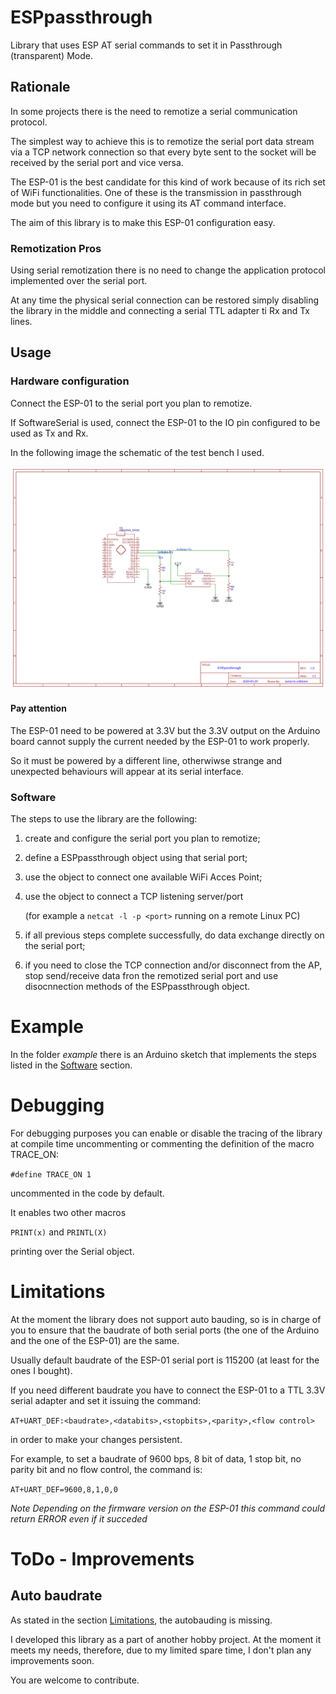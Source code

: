 # ESPpassthrough
Library that uses ESP AT serial commands to set it in Passthrough (transparent) Mode.

## Rationale
In some projects there is the need to remotize a serial communication protocol.

The simplest way to achieve this is to remotize the serial port data stream via 
a TCP network connection so that every byte sent to the socket will be received 
by the serial port and vice versa.

The ESP-01 is the best candidate for this kind of work because of its rich set of WiFi functionalities.
One of these is the transmission in passthrough mode but you need to configure it using its AT command interface.

The aim of this library is to make this ESP-01 configuration easy.

### Remotization Pros

Using serial remotization there is no need to change the application protocol
implemented over the serial port.

At any time the physical serial connection can be restored simply disabling the 
library in the middle and connecting a serial TTL adapter ti Rx and Tx lines.


## Usage

### Hardware configuration

Connect the ESP-01 to the serial port you plan to remotize.

If SoftwareSerial is used, connect the ESP-01 to the IO pin 
configured to be used as Tx and Rx.

In the following image the schematic of the test bench I used.

![Arduino Nano - ESP-01 connection](Schematic_ESPpassthrough_2020-05-31.png)

#### Pay attention

The ESP-01 need to be powered at 3.3V but the 3.3V output on the Arduino board cannot supply the current needed by the ESP-01 to work properly.

So it must be powered by a different line, otherwiwse strange and unexpected behaviours will appear at its serial interface.

### Software

The steps to use the library are the following:

1. create and configure the serial port you plan to remotize;
2. define a ESPpassthrough object using that serial port;
3. use the object to connect one available WiFi Acces Point;
4. use the object to connect a TCP listening server/port 

   (for example a ```netcat -l -p <port>``` running on a remote Linux PC)
5. if all previous steps complete successfully, do data exchange directly on the serial port; 
6. if you need to close the TCP connection and/or disconnect from the AP, stop send/receive data fron the remotized serial port and use disocnnection methods of the ESPpassthrough object.

# Example

In the folder *example* there is an Arduino sketch that implements the steps listed in the [Software](#Software) section.



# Debugging

For debugging purposes you can enable or disable the tracing of the library at compile time uncommenting or commenting the definition of the macro TRACE_ON:

```#define TRACE_ON 1```

uncommented in the code by default.

It enables two other macros

```PRINT(x)``` and ```PRINTL(X)```

printing over the Serial object.


# Limitations

At the moment the library does not support auto bauding, so is in charge of you to ensure that the baudrate of both serial ports (the one of the Arduino and the one of the ESP-01) are the same.

Usually default baudrate of the ESP-01 serial port is 115200 (at least for the ones I bought).

If you need different baudrate you have to connect the ESP-01 to a TTL 3.3V serial adapter and set it issuing the command:

```AT+UART_DEF:<baudrate>,<databits>,<stopbits>,<parity>,<flow control>```

in order to make your changes persistent.

For example, to set a baudrate of 9600 bps, 8 bit of data, 1 stop bit, no parity bit and no flow control, the command is:

```AT+UART_DEF=9600,8,1,0,0```

*Note*
*Depending on the firmware version on the ESP-01 this command could return ERROR even if it succeded*


# ToDo - Improvements

## Auto baudrate

As stated in the section [Limitations](#Limitations), the autobauding is missing.

I developed this library as a part of another hobby project.
At the moment it meets my needs, therefore, due to my limited spare time, I don't plan any improvements soon.

You are welcome to contribute.













